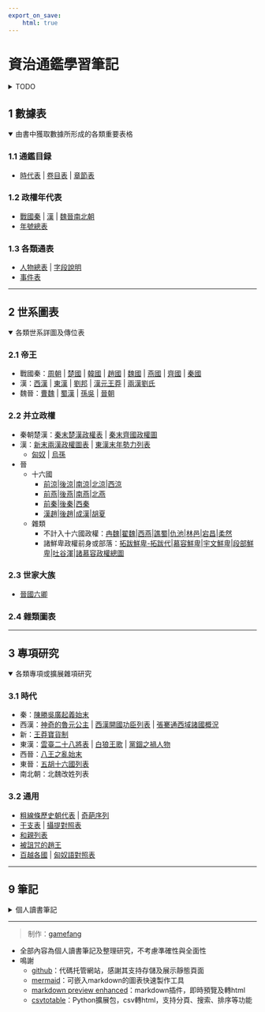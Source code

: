 ```yaml
---
export_on_save:
    html: true
---
```


# 資治通鑑學習筆記

<details>
<summary>TODO</summary>
筆記內圖表摘出
後漢三國晉事件表
晉國六卿待整理
</details>


## 1 數據表
<details open>
<summary>由書中獲取數據所形成的各類重要表格</summary>

### 1.1 通鑑目録
- [時代表](1_數據表/1.1_通鑑目録/時代表.html) | [卷目表](1_數據表/1.1_通鑑目録/卷目表.html) | [章節表](1_數據表/1.1_通鑑目録/章節表.html)

### 1.2 政權年代表
- [戰國秦](1_數據表/1.2_政權年代表/戰國秦.html) | [漢](1_數據表/1.2_政權年代表/漢.html) | [魏晉南北朝](1_數據表/1.2_政權年代表/魏晉南北朝.html)
- [年號總表](1_數據表/1.2_政權年代表/年號總表.html)

### 1.3 各類通表
- [人物總表](1_數據表/1.3_各類通表/人物總表.html) | [字段說明](1_數據表/1.3_各類通表/人物總表字段說明.html)
- [事件表](1_數據表/1.3_各類通表/事件表.html)

</details>

---

## 2 世系圖表
<details open>
<summary>各類世系詳圖及傳位表</summary>

### 2.1 帝王
- 戰國秦：[周朝](2_世系圖表/2.1_帝王/戰國秦/周朝世系圖.html) | [楚國](2_世系圖表/2.1_帝王/戰國秦/楚國世系圖.html) | [韓國](2_世系圖表/2.1_帝王/戰國秦/韓國世系圖.html) | [趙國](2_世系圖表/2.1_帝王/戰國秦/趙國世系圖.html) | [魏國](2_世系圖表/2.1_帝王/戰國秦/魏國世系圖.html) | [燕國](2_世系圖表/2.1_帝王/戰國秦/燕國世系圖.html) | [齊國](2_世系圖表/2.1_帝王/戰國秦/齊國世系圖.html) | [秦國](2_世系圖表/2.1_帝王/戰國秦/秦國世系圖.html)
- 漢：[西漢](2_世系圖表/2.1_帝王/漢/西漢世系圖.html) | [東漢](2_世系圖表/2.1_帝王/漢/東漢世系圖.html) | [劉邦](2_世系圖表/2.1_帝王/漢/劉邦世系圖.html) | [漢元王莽](2_世系圖表/2.1_帝王/漢/漢元王莽世系圖.html) | [兩漢劉氏](2_世系圖表/2.1_帝王/漢/兩漢劉氏世系圖.html)
- 魏晉：[曹魏](2_世系圖表/2.1_帝王/魏晉/曹魏世系圖.html) | [蜀漢](2_世系圖表/2.1_帝王/魏晉/蜀漢世系圖.html) | [孫吳](2_世系圖表/2.1_帝王/魏晉/孫吳世系圖.html) | [晉朝](2_世系圖表/2.1_帝王/魏晉/晉朝世系圖.html)

### 2.2 并立政權
- 秦朝楚漢：[秦末楚漢政權表](2_世系圖表/2.2_并立政權/秦朝楚漢/秦末楚漢政權.html) | [秦末齊國政權圖](2_世系圖表/2.2_并立政權/秦朝楚漢/秦末齊國政權圖.png)
- 漢：[新末兩漢政權圖表](2_世系圖表/2.2_并立政權/漢/新末兩漢政權圖表.html) | [東漢末年勢力列表](2_世系圖表/2.2_并立政權/漢/東漢末年勢力列表.html)
    - [匈奴](2_世系圖表/2.2_并立政權/漢/匈奴世系圖.html) | [烏孫](2_世系圖表/2.2_并立政權/漢/烏孫世系圖.html)
- 晉
    - 十六國
        - [前涼](2_世系圖表/2.2_并立政權/晉/十六國/前涼世系圖表.html)|[後涼](2_世系圖表/2.2_并立政權/晉/十六國/後涼世系圖表.html)|[南涼](2_世系圖表/2.2_并立政權/晉/十六國/南涼世系圖表.html)|[北涼](2_世系圖表/2.2_并立政權/晉/十六國/北涼世系圖表.html)|[西涼](2_世系圖表/2.2_并立政權/晉/十六國/西涼世系圖表.html)
        - [前燕](2_世系圖表/2.2_并立政權/晉/十六國/前燕世系圖表.html)|[後燕](2_世系圖表/2.2_并立政權/晉/十六國/後燕世系圖表.html)|[南燕](2_世系圖表/2.2_并立政權/晉/十六國/南燕世系圖表.html)|[北燕](2_世系圖表/2.2_并立政權/晉/十六國/北燕世系圖表.html)
        - [前秦](2_世系圖表/2.2_并立政權/晉/十六國/前秦世系圖表.html)|[後秦](2_世系圖表/2.2_并立政權/晉/十六國/後秦世系圖表.html)|[西秦](2_世系圖表/2.2_并立政權/晉/十六國/西秦世系圖表.html)
        - [漢趙](2_世系圖表/2.2_并立政權/晉/十六國/漢趙世系圖表.html)|[後趙](2_世系圖表/2.2_并立政權/晉/十六國/後趙世系圖表.html)|[成漢](2_世系圖表/2.2_并立政權/晉/十六國/成漢世系圖表.html)|[胡夏](2_世系圖表/2.2_并立政權/晉/十六國/胡夏世系圖表.html)
    - 雜類
        - 不計入十六國政權：[冉魏](2_世系圖表/2.2_并立政權/晉/冉魏世系圖表.html)|[翟魏](2_世系圖表/2.2_并立政權/晉/翟魏世系圖表.html)|[西燕](2_世系圖表/2.2_并立政權/晉/西燕世系圖表.html)|[譙蜀](2_世系圖表/2.2_并立政權/晉/譙蜀世系圖表.html)|[仇池](2_世系圖表/2.2_并立政權/晉/仇池國世系圖表.html)|[林邑](2_世系圖表/2.2_并立政權/晉/林邑國世系圖表.html)|[宕昌](2_世系圖表/2.2_并立政權/晉/宕昌國世系圖表.html)|[柔然](2_世系圖表/2.2_并立政權/晉/柔然世系圖表.html)
        - 諸鮮卑政權前身或部落：[拓跋鮮卑-拓跋代](2_世系圖表/2.2_并立政權/晉/拓跋鮮卑-拓跋代世系圖表.html)|[慕容鮮卑](2_世系圖表/2.2_并立政權/晉/慕容鮮卑世系圖表.html)|[宇文鮮卑](2_世系圖表/2.2_并立政權/晉/宇文鮮卑世系圖表.html)|[段部鮮卑](2_世系圖表/2.2_并立政權/晉/段部鮮卑世系圖表.html)|[吐谷渾](2_世系圖表/2.2_并立政權/晉/吐谷渾世系圖表.html)|[諸慕容政權總圖](2_世系圖表/2.2_并立政權/晉/諸慕容政權總圖.html)

### 2.3 世家大族
- [晉國六卿](2_世系圖表/2.3_世家大族/晉國六卿/晉國六卿.html)

### 2.4 雜類圖表

</details>

---

## 3 專項研究
<details open>
<summary>各類專項或擴展雜項研究</summary>

### 3.1 時代
- 秦：[陳勝吳廣起義始末](https://www.ageeye.cn/map/66656/)
- 西漢：[神奇的魯元公主](3_專項研究/3.1_時代/西漢/神奇的魯元公主.png) | [西漢開國功臣列表](3_專項研究/3.1_時代/西漢/西漢開國功臣列表.html) | [張騫通西域諸國概況](3_專項研究/3.1_時代/西漢/張騫通西域諸國概況.html)
- 新：[王莽寶貨制](3_專項研究/3.1_時代/新/王莽寶貨制.html)
- 東漢：[雲臺二十八將表](3_專項研究/3.1_時代/東漢/雲臺二十八將表.html) | [白狼王歌](3_專項研究/3.1_時代/東漢/白狼王歌.html) | [黨錮之禍人物](3_專項研究/3.1_時代/東漢/黨錮之禍人物.png)
- 西晉：[八王之亂始末](3_專項研究/3.1_時代/西晉/八王之亂始末.html)
- 東晉：[五胡十六國列表](3_專項研究/3.1_時代/東晉/五胡十六國列表.html)
- 南北朝：北魏改姓列表

### 3.2 通用
- [粗線條歷史朝代表](3_專項研究/3.2_通用/粗線條歷史朝代表.html) | [奇葩序列](3_專項研究/3.2_通用/奇葩序列.html)
- [干支表](3_專項研究/3.2_通用/干支表.html) | [攝提對照表](3_專項研究/3.2_通用/攝提對照表.html)
- [和親列表](3_專項研究/3.2_通用/和親列表.html)
- [被詛咒的趙王](3_專項研究/3.2_通用/被詛咒的趙王.html)
- [百越各國](3_專項研究/3.2_通用/百越各國.html) | [匈奴語對照表](3_專項研究/3.2_通用/匈奴語對照表.html)

</details>

---

## 9 筆記
<details>
<summary>個人讀書筆記</summary>

索引號|卷目|卷名|起始年|結束年|圖|表|備注
--|--|--|--|--|--|--|--
101|[卷1](5_筆記/资治通鉴1.html)|周紀一|-403|-369|趙建國前世系圖、趙建國前傳位圖、魏建國前傳位圖、韓建國前傳位圖、田氏代齊前傳位圖、秦四代亂政世系圖、秦四代亂政傳位圖||周威烈王23年至24年、周安王共26年、周烈王至7年
102|[卷2](5_筆記/资治通鉴2.html)|周紀二|-368|-321|齊威王時期諸田譜系|商鞅二十等爵|周顯王共48年
103|[卷3](5_筆記/资治通鉴3.html)|周紀三|-320|-298||古蜀國世系|周慎靚王共6年、周赧王至17年
104|[卷4](5_筆記/资治通鉴4.html)|周紀四|-297|-273||楚国都城与各种郢都、西周國、東周國|周赧王18年至42年
105|[卷5](5_筆記/资治通鉴5.html)|周紀五|-272|-256|孔子世系簡圖(至秦)、秦始皇關系圖||周赧王43年至59年
201|[卷6](5_筆記/资治通鉴6.html)|秦紀一|-255|-228||韓國都城變遷史|秦昭襄王52年至56年、秦孝文王共1年、秦莊襄王共3年、秦王政至19年
202|[卷7](5_筆記/资治通鉴7.html)|秦紀二|-227|-209|王翦家族、蒙驁家族、項燕家族||秦始皇20年至37年、秦二世元年
203|[卷8](5_筆記/资治通鉴8.html)|秦紀三|-208|-207|||秦二世2年至3年
301|[卷9](5_筆記/资治通鉴9.html)|漢紀一|-206|-205|秦末漢初政權逗逼分裂圖|歷代歲首表|楚漢至2年
302|[卷10](5_筆記/资治通鉴10.html)|漢紀二|-204|-203||周禮宴請等級、韓信戰役表|楚漢3年至4年
303|[卷11](5_筆記/资治通鉴11.html)|漢紀三|-202|-200||詔書形式、驛站交通規格、鞋類型|漢高祖5年至7年
304|[卷12](5_筆記/资治通鉴12.html)|漢紀四|-199|-188|||漢高祖8年至12年、漢惠帝共7年
305|[卷13](5_筆記/资治通鉴13.html)|漢紀五|-187|-178|諸呂世系圖|漢惠帝掛名子嗣表|漢高后共8年、漢文帝至2年
306|[卷14](5_筆記/资治通鉴14.html)|漢紀六|-177|-170||漢歷代皇帝生前廟名、大夫罪名表、各類彗星|漢文帝3年至10年
307|[卷15](5_筆記/资治通鉴15.html)|漢紀七|-169|-155||秦漢三公九卿概要|漢文帝11年至23年、漢景帝至2年
308|[卷16](5_筆記/资治通鉴16.html)|漢紀八|-154|-141|七國之亂世系圖、臧兒田竇世系圖|漢兵役類型(昭帝紀注)|漢景帝3年至16年
309|[卷17](5_筆記/资治通鉴17.html)|漢紀九|-140|-134|衛霍裙帶世系|牢獄別稱|漢武帝至7年
310|[卷18](5_筆記/资治通鉴18.html)|漢紀十|-133|-125||武帝時期漢匈重要戰役|漢武帝8年至16年
311|[卷19](5_筆記/资治通鉴19.html)|漢紀十一|-124|-119|淮南衡山謀反世系、死守外戚的平陽侯曹氏|武功爵表、張騫兩次探索各國紀要、白鹿皮幣|漢武帝17年至22年
312|[卷20](5_筆記/资治通鉴20.html)|漢紀十二|-118|-110||西南諸夷|漢武帝23年至31年
313|[卷21](5_筆記/资治通鉴21.html)|漢紀十三|-109|-99|||漢武帝32年至42年
314|[卷22](5_筆記/资治通鉴22.html)|漢紀十四|-98|-87||漢朝匈奴官制、漢武帝子嗣、人臣功五品|漢武帝43年至54年
315|[卷23](5_筆記/资治通鉴23.html)|漢紀十五|-86|-75|匈奴五單于爭立背景、假設蓋主嫁王充、上官皇后世系||漢昭帝至12年
316|[卷24](5_筆記/资治通鉴24.html)|漢紀十六|-74|-68|漢武帝子嗣皇帝示意圖、霍光世系|西漢綬帶顏色、各時代盜墓信息|漢昭帝13年、漢廢帝、漢宣帝至6年
317|[卷25](5_筆記/资治通鉴25.html)|漢紀十七|-67|-62||五爭車師|漢宣帝7年至12年
318|[卷26](5_筆記/资治通鉴26.html)|漢紀十八|-61|-59|||漢宣帝13年至15年
319|[卷27](5_筆記/资治通鉴27.html)|漢紀十九|-58|-49|麒麟閣十一功臣成分|五單于爭立表|漢宣帝16年至25年
320|[卷28](5_筆記/资治通鉴28.html)|漢紀二十|-48|-42||蕭史黨爭表、舜命九官（尚書）|漢元帝至7年
321|[卷29](5_筆記/资治通鉴29.html)|漢紀二十一|-41|-33|金日磾及班彪世系||漢元帝8年至16年
322|[卷30](5_筆記/资治通鉴30.html)|漢紀二十二|-32|-23|呼韓邪世系||漢成帝至10年
323|[卷31](5_筆記/资治通鉴31.html)|漢紀二十三|-22|-14|許平君世系、班氏世系|墳形製|漢成帝11年19年
324|[卷32](5_筆記/资治通鉴32.html)|漢紀二十四|-13|-8|馮奉世世系||漢成帝20年至25年
325|[卷33](5_筆記/资治通鉴33.html)|漢紀二十五|-7|-6|傅丁太后世系||漢成帝26年、漢哀帝元年
326|[卷34](5_筆記/资治通鉴34.html)|漢紀二十六|-5|-3||西漢帝王男寵表|漢哀帝2年至4年
327|[卷35](5_筆記/资治通鉴35.html)|漢紀二十七|-2|2|衛子夫後衛氏世系|新三公分職|漢哀帝5年至6年、漢平帝至2年
328|[卷36](5_筆記/资治通鉴36.html)|漢紀二十八|3|8||九錫之法|漢平帝3年至6年、王莽居攝、始初至3年
401|[卷37](5_筆記/资治通鉴37.html)|漢紀二十九|9|14||王莽十一公表、漢官儀印制|王莽至6年
402|[卷38](5_筆記/资治通鉴38.html)|漢紀三十|15|22||王莽滅親表、周禮天子六宮制度、六宮安置表|王莽7年至14年
403|[卷39](5_筆記/资治通鉴39.html)|漢紀三十一|23|24||東漢幽州十郡、銅馬諸賊表|王莽15年、玄漢至2年
501|[卷40](5_筆記/资治通鉴40.html)|漢紀三十二|25|26|||漢光武帝至2年
502|[卷41](5_筆記/资治通鉴41.html)|漢紀三十三|27|29|耿氏世系、莎車王世系||漢光武帝3年至5年
503|[卷42](5_筆記/资治通鉴42.html)|漢紀三十四|30|35|陰氏世系||漢光武帝6年至11年
504|[卷43](5_筆記/资治通鉴43.html)|漢紀三十五|36|46||羌人諸种、光武子嗣表|漢光武帝12年至22年
505|[卷44](5_筆記/资治通鉴44.html)|漢紀三十六|47|60||光武官員俸祿表|漢光武帝23年至33年、漢明帝至3年
506|[卷45](5_筆記/资治通鉴45.html)|漢紀三十七|61|75|南陽樊氏世系、扶風馬氏世系|西遊記人物原型、黃河改道概況|漢明帝4年至18年
507|[卷46](5_筆記/资治通鉴46.html)|漢紀三十八|76|84|二宋二梁貴人世系||漢章帝至9年
508|[卷47](5_筆記/资治通鉴47.html)|漢紀三十九|85|91|漢龜茲王世系|六代之樂、西漢皇后外戚結局表|漢章帝10年至13年、漢和帝至3年
509|[卷48](5_筆記/资治通鉴48.html)|漢紀四十|92|105||東漢燒當羌鬥爭史|漢和帝4年至17年
510|[卷49](5_筆記/资治通鉴49.html)|漢紀四十一|106|115|||漢殤帝元年、漢安帝至9年
511|[卷50](5_筆記/资治通鉴50.html)|漢紀四十二|116|124|蔡諷蔡瑁世系圖|刺殺先零羌|漢安帝10年至18年
512|[卷51](5_筆記/资治通鉴51.html)|漢紀四十三|125|133||漢群臣上書類型、天體學說三家|漢安帝19年、前少帝劉懿、漢順帝至8年
513|[卷52](5_筆記/资治通鉴52.html)|漢紀四十四|134|145|||漢順帝9年至19年、漢沖帝、漢質帝
514|[卷53](5_筆記/资治通鉴53.html)|漢紀四十五|146|156|梁氏世系圖、崔氏世系圖||漢桓帝至10年
515|[卷54](5_筆記/资治通鉴54.html)|漢紀四十六|157|163|鄧猛女關系圖、李固世系|李杜組合匯總|漢桓帝11年至17年
516|[卷55](5_筆記/资治通鉴55.html)|漢紀四十七|164|166|||漢桓帝18年至20年
517|[卷56](5_筆記/资治通鉴56.html)|漢紀四十八|167|171|汝南袁氏世系||漢桓帝21年、漢靈帝至4年
518|[卷57](5_筆記/资治通鉴57.html)|漢紀四十九|172|180|||漢靈帝5年至13年
519|[卷58](5_筆記/资治通鉴58.html)|漢紀五十|181|187|檀石槐世系、何皇后世系||漢靈帝14年至20年
520|[卷59](5_筆記/资治通鉴59.html)|漢紀五十一|188|190||十二分野表|漢靈帝21年、劉辯、漢獻帝至2年
521|[卷60](5_筆記/资治通鉴60.html)|漢紀五十二|191|193|漢末道教諸張世系||漢獻帝3年至5年
522|[卷61](5_筆記/资治通鉴61.html)|漢紀五十三|194|195|孫吳世系||漢獻帝6年至7年
523|[卷62](5_筆記/资治通鉴62.html)|漢紀五十四|196|198|下邳陳氏世系、潁川陳氏世系|蔡邕漢樂四品|漢獻帝8年至10年
524|[卷63](5_筆記/资治通鉴63.html)|漢紀五十五|199|200|||漢獻帝11年至12年
525|[卷64](5_筆記/资治通鉴64.html)|漢紀五十六|201|205|遼東公孫世系||漢獻帝13年至17年
526|[卷65](5_筆記/资治通鉴65.html)|漢紀五十七|206|208|||漢獻帝18年至20年
527|[卷66](5_筆記/资治通鉴66.html)|漢紀五十八|209|213|||漢獻帝21年至25年
528|[卷67](5_筆記/资治通鉴67.html)|漢紀五十九|214|216||孫十萬合肥之戰表|漢獻帝26年至28年
529|[卷68](5_筆記/资治通鉴68.html)|漢紀六十|217|219|||漢獻帝29年至31年
601|[卷69](5_筆記/资治通鉴69.html)|魏紀一|220|222|||曹丕至3年
602|[卷70](5_筆記/资治通鉴70.html)|魏紀二|223|227||曹丕三次伐吳表、諸葛亮五次北伐表|曹丕4年至7年、曹叡至2年
603|[卷71](5_筆記/资治通鉴71.html)|魏紀三|228|230|||曹叡3年至5年
604|[卷72](5_筆記/资治通鉴72.html)|魏紀四|231|234||劉曄勸諫表|曹叡6年至9年
605|[卷73](5_筆記/资治通鉴73.html)|魏紀五|235|237||曹叡後宮十二等爵位|曹叡10年至12年
606|[卷74](5_筆記/资治通鉴74.html)|魏紀六|238|245|全氏世系圖、吳郡陸氏世系圖||曹叡13年至14年、曹芳至7年
607|[卷75](5_筆記/资治通鉴75.html)|魏紀七|246|252|太山羊氏世系、太原王氏世系|姜維十一次北伐表、壽春三叛表|曹芳8年至14年
608|[卷76](5_筆記/资治通鉴76.html)|魏紀八|253|255|琅邪諸葛世系||曹芳15年至16年、曹髦至2年
609|[卷77](5_筆記/资治通鉴77.html)|魏紀九|256|261|孫權托孤亂政圖、琅邪王氏世系、琅邪太原王氏源流圖||曹髦3年至7年、曹奐至2年
610|[卷78](5_筆記/资治通鉴78.html)|魏紀十|262|264|陳留阮氏世系、三卞皇后圖||曹奐3年至5年
701|[卷79](5_筆記/资治通鉴79.html)|晉紀一|265|272|||曹奐6年至7年、司馬炎至7年
702|[卷80](5_筆記/资治通鉴80.html)|晉紀二|273|279||諸王就國情況(西晉大小國)|司馬炎8年至14年
703|[卷81](5_筆記/资治通鉴81.html)|晉紀三|280|288|弘農楊氏世系||司馬炎15年至23年
704|[卷82](5_筆記/资治通鉴82.html)|晉紀四|289|298||八王之亂人物表|司馬炎24年至25年、晉惠帝至9年
705|[卷83](5_筆記/资治通鉴83.html)|晉紀五|299|300|||晉惠帝10年至11年
706|[卷84](5_筆記/资治通鉴84.html)|晉紀六|301|302|||晉惠帝12年、司馬倫、晉惠帝13年
707|[卷85](5_筆記/资治通鉴85.html)|晉紀七|303|304||羊獻容廢立表|晉惠帝14年至15年
708|[卷86](5_筆記/资治通鉴86.html)|晉紀八|305|308|||晉惠帝16年至18年、晉懷帝至2年
709|[卷87](5_筆記/资治通鉴87.html)|晉紀九|309|311|||晉懷帝3年至5年
710|[卷88](5_筆記/资治通鉴88.html)|晉紀十|312|313|||晉懷帝6年至7年、晉愍帝元年
711|[卷89](5_筆記/资治通鉴89.html)|晉紀十一|314|316|||晉愍帝2年至4年
801|[卷90](5_筆記/资治通鉴90.html)|晉紀十二|317|318|||晉元帝至2年
802|[卷91](5_筆記/资治通鉴91.html)|晉紀十三|319|321|||晉元帝3年至5年
803|[卷92](5_筆記/资治通鉴92.html)|晉紀十四|322|323|兩晉諸周氏世系||晉元帝6年至7年、晉明帝元年
804|[卷93](5_筆記/资治通鉴93.html)|晉紀十五|324|327|||晉明帝2年至3年、晉成帝至3年
805|[卷94](5_筆記/资治通鉴94.html)|晉紀十六|328|331|||晉成帝4年至7年
806|[卷95](5_筆記/资治通鉴95.html)|晉紀十七|332|337|||晉成帝8年至13年
807|[卷96](5_筆記/资治通鉴96.html)|晉紀十八|338|341|||晉成帝14年至17年
808|[卷97](5_筆記/资治通鉴97.html)|晉紀十九|342|347|||晉成帝18年、晉康帝共3年、晉穆帝至4年
809|[卷98](5_筆記/资治通鉴98.html)|晉紀二十|348|350|淝水之戰前政權形勢圖|石虎手刃重要家屬列表|晉穆帝5年至7年
810|[卷99](5_筆記/资治通鉴99.html)|晉紀二十一|351|354|||晉穆帝8年至11年
811|[卷100](5_筆記/资治通鉴100.html)|晉紀二十二|355|359|||晉穆帝12年至16年
812|[卷101](5_筆記/资治通鉴101.html)|晉紀二十三|360|368|||晉穆帝17年至18年、晉哀帝至5年、晉廢帝至4年
813|[卷102](5_筆記/资治通鉴102.html)|晉紀二十四|369|370|||晉廢帝5年至6年
814|[卷103](5_筆記/资治通鉴103.html)|晉紀二十五|371|375|||晉廢帝7年、晉簡文帝至2年、晉孝武帝至4年
815|[卷104](5_筆記/资治通鉴104.html)|晉紀二十六|376|382|||晉孝武帝5年至11年
816|[卷105](5_筆記/资治通鉴105.html)|晉紀二十七|383|384|||晉孝武帝12年至13年
817|[卷106](5_筆記/资治通鉴106.html)|晉紀二十八|385|386|||晉孝武帝14年至15年
818|[卷107](5_筆記/资治通鉴107.html)|晉紀二十九|387|391|||晉孝武帝16年至20年
819|[卷108](5_筆記/资治通鉴108.html)|晉紀三十|392|396||慕容段氏婚姻表|晉孝武帝21年至25年、晉安帝元年
820|[卷109](5_筆記/资治通鉴109.html)|晉紀三十一|397|397|||晉安帝2年
821|[卷110](5_筆記/资治通鉴110.html)|晉紀三十二|398|398|||晉安帝3年
822|[卷111](5_筆記/资治通鉴111.html)|晉紀三十三|399|400|||晉安帝4年至5年
823|[卷112](5_筆記/资治通鉴112.html)|晉紀三十四|401|402|||晉安帝6年至7年
824|[卷113](5_筆記/资治通鉴113.html)|晉紀三十五|403|404|||桓楚至2年、晉安帝8年至9年
825|[卷114](5_筆記/资治通鉴114.html)|晉紀三十六|405|408|||桓楚3年、晉安帝10年至13年
826|[卷115](5_筆記/资治通鉴115.html)|晉紀三十七|409|410|||晉安帝14年至15年
827|[卷116](5_筆記/资治通鉴116.html)|晉紀三十八|411|414||歷代反賊李弘列表|晉安帝16年至19年
828|[卷117](5_筆記/资治通鉴117.html)|晉紀三十九|415|416|||晉安帝20年至21年
829|[卷118](5_筆記/资治通鉴118.html)|晉紀四十|417|419|||晉安帝22年至24年、晉恭帝元年
901|[卷119](5_筆記/资治通鉴119.html)|宋紀一|420|423|||晉恭帝2年、宋武帝元年至3年、劉義符元年至2年

</details>

---

<!-- > 結構圖示

```mermaid
graph LR

資治通鑑---數據表
    數據表---通鑑目録
    數據表---政權年代通表
    數據表---人物總表
    數據表---雜類表

資治通鑑---世系圖表
    世系圖表---帝王
    世系圖表---世家大族
    世系圖表---并立政權
    世系圖表---雜類圖表

資治通鑑---專項研究
    專項研究---時代
    專項研究---通用

資治通鑑---筆記
``` -->

> 制作：[gamefang](https://gamefang.github.io/)

- 全部內容為個人讀書筆記及整理研究，不考慮準確性與全面性
- 鳴謝
    - [github](https://github.com/)：代碼托管網站，感謝其支持存儲及展示靜態頁面
    - [mermaid](https://mermaid-js.github.io/mermaid/#/)：可嵌入markdown的圖表快速製作工具
    - [markdown preview enhanced](https://shd101wyy.github.io/markdown-preview-enhanced/#/)：markdown插件，即時預覽及轉html
    - [csvtotable](https://pypi.org/project/csvtotable/)：Python擴展包，csv轉html，支持分頁、搜索、排序等功能